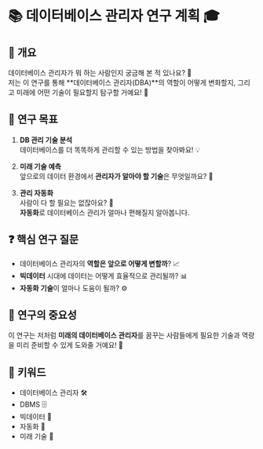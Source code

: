 # 📚 데이터베이스 관리자 연구 계획 🎓

## 🌟 개요
데이터베이스 관리자가 뭐 하는 사람인지 궁금해 본 적 있나요? 🤔  
저는 이 연구를 통해 **데이터베이스 관리자(DBA)**의 역할이 어떻게 변화할지, 그리고 미래에 어떤 기술이 필요할지 탐구할 거예요! 🚀

## 🎯 연구 목표
1. **DB 관리 기술 분석**  
   데이터베이스를 더 똑똑하게 관리할 수 있는 방법을 찾아봐요! 💡  
   
2. **미래 기술 예측**  
   앞으로의 데이터 환경에서 **관리자가 알아야 할 기술**은 무엇일까요? 🔮

3. **관리 자동화**  
   사람이 다 할 필요는 없잖아요? 🤖  
   **자동화**로 데이터베이스 관리가 얼마나 편해질지 알아봅니다.

## ❓ 핵심 연구 질문
- 데이터베이스 관리자의 **역할은 앞으로 어떻게 변할까**? 📈
- **빅데이터** 시대에 데이터는 어떻게 효율적으로 관리될까? 📊
- **자동화 기술**이 얼마나 도움이 될까? ⚙️

## 📝 연구의 중요성
이 연구는 저처럼 **미래의 데이터베이스 관리자**를 꿈꾸는 사람들에게 필요한 기술과 역량을 미리 준비할 수 있게 도와줄 거예요! 💼

## 🔑 키워드
- 데이터베이스 관리자 🛠️
- DBMS 🗄️
- 빅데이터 💾
- 자동화 🤖
- 미래 기술 🔮
